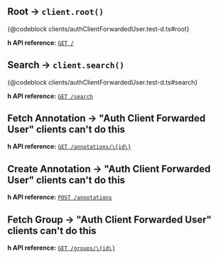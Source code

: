 ## Root → `client.root()`
{@codeblock clients/authClientForwardedUser.test-d.ts#root}

**h API reference:** [`GET /`](https://h.readthedocs.io/en/latest/api-reference/#tag/general)

## Search → `client.search()`
{@codeblock clients/authClientForwardedUser.test-d.ts#search}

**h API reference:** [`GET /search`](https://h.readthedocs.io/en/latest/api-reference/#tag/annotations/paths/~1/search/get)

## Fetch Annotation → "Auth Client Forwarded User" clients can't do this

**h API reference:** [`GET /annotations/\{id\}`](https://h.readthedocs.io/en/latest/api-reference/#tag/annotations/paths/~1annotations~1\{id\}/get)

## Create Annotation → "Auth Client Forwarded User" clients can't do this

**h API reference:** [`POST /annotations`](https://h.readthedocs.io/en/latest/api-reference/#tag/annotations/paths/~1/annotations/post)

## Fetch Group → "Auth Client Forwarded User" clients can't do this

**h API reference:** [`GET /groups/\{id\}`](https://h.readthedocs.io/en/latest/api-reference/#tag/annotations/paths/~1/groups~1\{id\}/get)
